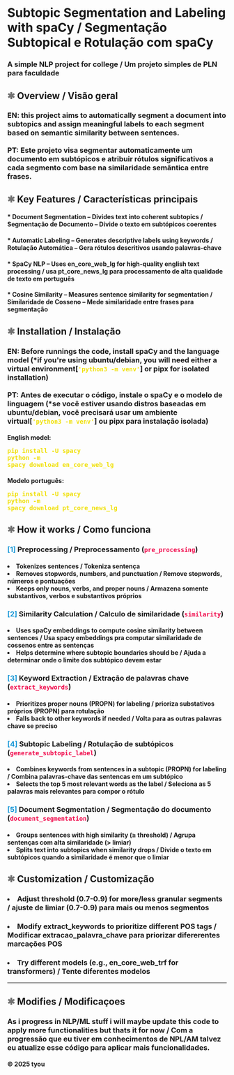 # Subtopic Segmentation and Labeling with spaCy / Segmentação Subtopical e Rotulação com spaCy
### A simple NLP project for college / Um projeto simples de PLN para faculdade

## <span style="color: #737373">✱</span> Overview / Visão geral
### EN: this project aims to automatically segment a document into subtopics and assign meaningful labels to each segment based on semantic similarity between sentences. <br><br>  PT: Este projeto visa segmentar automaticamente um documento em subtópicos e atribuir rótulos significativos a cada segmento com base na similaridade semântica entre frases.

## <span style="color: #737373">✱</span> Key Features / Características principais
#### * Document Segmentation – Divides text into coherent subtopics / Segmentação de Documento – Divide o texto em subtópicos coerentes
#### * Automatic Labeling – Generates descriptive labels using keywords /  Rotulação Automática – Gera rótulos descritivos usando palavras-chave
#### * SpaCy NLP – Uses en_core_web_lg for high-quality english text processing / usa pt_core_news_lg para processamento de alta qualidade de texto em português
#### * Cosine Similarity – Measures sentence similarity for segmentation / Similaridade de Cosseno – Mede similaridade entre frases para segmentação

## <span style="color: #737373">✱</span> Installation / Instalação
### EN: Before runnings the code, install spaCy and the language model (*if you're using ubuntu/debian, you will need either a virtual environment[<code style="color: #f0e008">'python3 -m venv'</code>] or pipx for isolated installation) <br><br> PT: Antes de executar o código, instale o spaCy e o modelo de linguagem (*se você estiver usando distros baseadas em ubuntu/debian, você precisará usar um ambiente virtual[<code style="color: #f0e008">'python3 -m venv'</code>] ou pipx para instalação isolada)

#### English model: <pre style="color: #f0e008">pip install -U spacy <br>python -m spacy download en_core_web_lg</pre>
#### Modelo português:<pre style="color: #f0e008">pip install -U spacy <br>python -m spacy download pt_core_news_lg</pre>
## <span style="color: #737373">✱</span> How it works / Como funciona 

### <span style="color: #1897d6">[1]</span> Preprocessing / Preprocessamento (<code style="color: #f0084a">pre_processing</code>)
#### <li> Tokenizes sentences / Tokeniza sentença <br> <li> Removes stopwords, numbers, and punctuation / Remove stopwords, números e pontuações <br> <li> Keeps only nouns, verbs, and proper nouns / Armazena somente substantivos, verbos e substantivos próprios 

### <span style="color: #1897d6">[2]</span> Similarity Calculation / Calculo de similaridade (<code style="color: #f0084a">similarity</code>)
#### <li> Uses spaCy embeddings to compute cosine similarity between sentences / Usa spacy embeddings pra computar similaridade de cossenos entre as sentenças <br> <li> Helps determine where subtopic boundaries should be / Ajuda a determinar onde o limite dos subtópico devem estar

### <span style="color: #1897d6">[3]</span> Keyword Extraction / Extração de palavras chave (<code style="color: #f0084a">extract_keywords</code>)
#### <li> Prioritizes proper nouns (PROPN) for labeling / prioriza substativos próprios (PROPN) para rotulação<br> <li> Falls back to other keywords if needed / Volta para as outras palavras chave se preciso

### <span style="color: #1897d6">[4]</span> Subtopic Labeling / Rotulação de subtópicos (<code style="color: #f0084a">generate_subtopic_label</code>)
#### <li> Combines keywords from sentences in a subtopic (PROPN) for labeling / Combina palavras-chave das sentencas em um subtópico <br> <li> Selects the top 5 most relevant words as the label / Seleciona as 5 palavras mais relevantes para compor o rótulo

### <span style="color: #1897d6">[5]</span> Document Segmentation / Segmentação do documento (<code style="color: #f0084a">document_segmentation</code>)
#### <li> Groups sentences with high similarity (≥ threshold) / Agrupa sentenças com alta similaridade (> limiar) <br> <li> Splits text into subtopics when similarity drops / Divide o texto em subtópicos quando a similaridade é menor que o limiar

## <span style="color: #737373">✱</span> Customization / Customização 
### <li> Adjust threshold (0.7-0.9) for more/less granular segments / ajuste de limiar (0.7-0.9) para mais ou menos segmentos
### <li> Modify extract_keywords to prioritize different POS tags / Modificar extracao_palavra_chave para priorizar difererentes marcações POS 
### <li> Try different models (e.g., en_core_web_trf for transformers) / Tente diferentes modelos
---
## <span style="color: #737373">✱</span> Modifies / Modificaçoes
### As i progress in NLP/ML stuff i will maybe update this code to apply more functionalities  but thats it for now / Com a progressão que eu tiver em conhecimentos de NPL/AM talvez eu atualize esse código para aplicar mais funcionalidades.
<h4> © 2025 tyou</h4>
